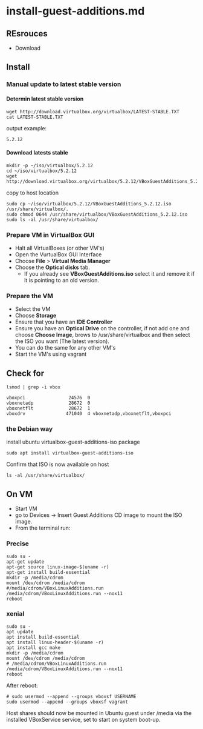 # install-guest-additions.md

## REsrouces

* Download 

## Install

### Manual update to latest stable version

#### Determin latest stable version

```shell
wget http://download.virtualbox.org/virtualbox/LATEST-STABLE.TXT
cat LATEST-STABLE.TXT
```

output example:

```shell
5.2.12
```

#### Download latests stable 

```shell
mkdir -p ~/iso/virtualbox/5.2.12
cd ~/iso/virtualbox/5.2.12
wget http://download.virtualbox.org/virtualbox/5.2.12/VBoxGuestAdditions_5.2.12.iso
```

copy to host location

```shell
sudo cp ~/iso/virtualbox/5.2.12/VBoxGuestAdditions_5.2.12.iso /usr/share/virtualbox/.
sudo chmod 0644 /usr/share/virtualbox/VBoxGuestAdditions_5.2.12.iso 
sudo ls -al /usr/share/virtualbox/
```

### Prepare VM in VirtualBox GUI

* Halt all VirtualBoxes (or other VM's)
* Open the VurtualBox GUI Interface
* Choose **File** > **Virtual Media Manager**
* Choose the **Optical disks** tab.
  * If you already see **VBoxGuestAdditions.iso** select it and remove it if it is pointing to an old version.

### Prepare the VM

* Select the VM
* Choose **Storage** 
* Ensure that you have an **IDE Controller**
* Ensure you have an **Optical Drive** on the controller, if not add one and choose **Choose Image**, brows to /usr/share/virtualbox and then select the ISO you want (The latest version).
* You can do the same for any other VM's
* Start the VM's using vagrant



## Check for

```shell
lsmod | grep -i vbox
```

```shell
vboxpci                24576  0
vboxnetadp             28672  0
vboxnetflt             28672  1
vboxdrv               471040  4 vboxnetadp,vboxnetflt,vboxpci
```

### the Debian way

install ubuntu virtualbox-guest-additions-iso package


```shell
sudo apt install virtualbox-guest-additions-iso
```

Confirm that ISO is now available on host

```shell
ls -al /usr/share/virtualbox/
```

## On VM

* Start VM
* go to Devices -> Insert Guest Additions CD image to mount the ISO image.
* From the terminal run:

### Precise

```shell
sudo su -
apt-get update
apt-get source linux-image-$(uname -r)
apt-get install build-essential
mkdir -p /media/cdrom
mount /dev/cdrom /media/cdrom
#/media/cdrom/VBoxLinuxAdditions.run
/media/cdrom/VBoxLinuxAdditions.run --nox11
reboot
```

### xenial

```shell
sudo su -
apt update
apt install build-essential
apt install linux-header-$(uname -r)
apt install gcc make
mkdir -p /media/cdrom
mount /dev/cdrom /media/cdrom
# /media/cdrom/VBoxLinuxAdditions.run
/media/cdrom/VBoxLinuxAdditions.run --nox11
reboot
```

After reboot:

```shell
# sudo usermod --append --groups vboxsf USERNAME
sudo usermod --append --groups vboxsf vagrant

```

Host shares should now be mounted in Ubuntu guest under /media via the installed VBoxService service, set to start on system boot-up.

## 

